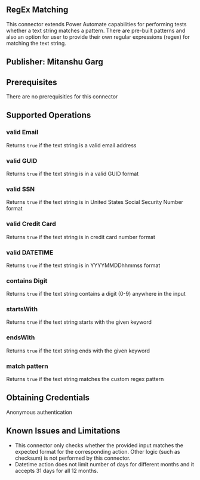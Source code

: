 ## RegEx Matching
This connector extends Power Automate capabilities for performing tests whether a text string matches a pattern. There are pre-built patterns and also an option for user to provide their own regular expressions (regex) for matching the text string. 

## Publisher: Mitanshu Garg

## Prerequisites
There are no prerequisities for this connector

## Supported Operations

### valid Email
Returns `true` if the text string is a valid email address

### valid GUID
Returns `true` if the text string is in a valid GUID format

### valid SSN
Returns `true` if the text string is in United States Social Security Number format

### valid Credit Card
Returns `true` if the text string is in credit card number format

### valid DATETIME
Returns `true` if the text string is in YYYYMMDDhhmmss format

### contains Digit
Returns `true` if the text string contains a digit (0-9) anywhere in the input

### startsWith
Returns `true` if the text string starts with the given keyword

### endsWith
Returns `true` if the text string ends with the given keyword

### match pattern
Returns `true` if the text string matches the custom regex pattern

## Obtaining Credentials
Anonymous authentication

## Known Issues and Limitations
- This connector only checks whether the provided input matches the expected format for the corresponding action. Other logic (such as checksum) is not performed by this connector.
- Datetime action does not limit number of days for different months and it accepts 31 days for all 12 months.
